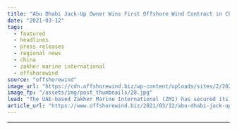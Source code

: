 ```yaml
---
title: "Abu Dhabi Jack-Up Owner Wins First Offshore Wind Contract in China"
date: "2021-03-12"
tags: 
  - featured
  - headlines
  - press releases
  - regional news
  - china
  - zakher marine international
  - offshorewind
source: "offshorewind"
image_url: "https://cdn.offshorewind.biz/wp-content/uploads/sites/2/2021/03/12092004/Abu-Dhabi-Jack-Up-Owner-Wins-First-Offshore-Wind-Contract-in-China.jpg"
image_fp: "/assets/img/post_thumbnails/28.jpg"
lead: "The UAE-based Zakher Marine International (ZMI) has secured its first contract to provide a"
article_url: "https://www.offshorewind.biz/2021/03/12/abu-dhabi-jack-up-owner-wins-first-offshore-wind-contract-in-china/"
---
```


---
